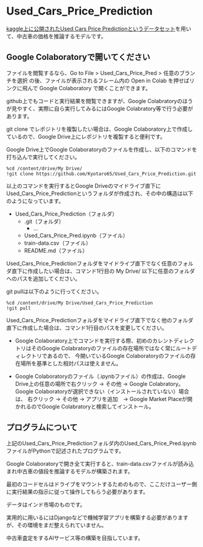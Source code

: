 # Used_Cars_Price_Prediction

[kaggle上に公開されたUsed Cars Price Predictionというデータセット](https://www.kaggle.com/avikasliwal/used-cars-price-prediction)を用いて、中古車の価格を推論するモデルです。

## Google Colaboratoryで開いてください

ファイルを閲覧するなら、Go to File > Used_Cars_Price_Pred > 任意のブランチを選択 の後、ファイルが表示されるフレーム内の Open in Colab を押せばリンクに飛んで Google Colaboratory で開くことができます。

github上でもコードと実行結果を閲覧できますが、Google Colabratoryのほうが見やすく、実際に自ら実行してみるにはGoogle Colabratory等で行う必要があります。

git clone でレポジトリを複製したい場合は、Google Colaboratory上で作成しているので、Google Drive上にレポジトリを複製すると便利です。

Google Drive上でGoogle Colaboratoryのファイルを作成し、以下のコマンドを打ち込んで実行してください。

```
%cd /content/drive/My Drive/
!git clone https://github.com/Kyotaro65/Used_Cars_Price_Prediction.git
```
以上のコマンドを実行するとGoogle Driveのマイドライブ直下にUsed_Cars_Price_Predictionというフォルダが作成され、その中の構造は以下のようになっています。


- Used_Cars_Price_Prediction（フォルダ）
  - .git（フォルダ）
    - ...
  - Used_Cars_Price_Pred.ipynb（ファイル）
  - train-data.csv（ファイル）
  - README.md（ファイル）
  
  
 Used_Cars_Price_Predictionフォルダをマイドライブ直下でなく任意のフォルダ直下に作成したい場合は、コマンド1行目の My Drive/ 以下に任意のフォルダへのパスを追加してください。
 
 git pullは以下のように行ってください。
 ```
%cd /content/drive/My Drive/Used_Cars_Price_Prediction
!git pull
```

Used_Cars_Price_Predictionフォルダをマイドライブ直下でなく他のフォルダ直下に作成した場合は、コマンド1行目のパスを変更してください。

- Google Colaboratory上でコマンドを実行する際、初めのカレントディレクトリはそのGoogle Colabratoryのファイルの存在場所ではなく常にルートディレクトリであるので、
  今開いているGoogle Colaboratoryのファイルの存在場所を基準とした相対パスは使えません。

- Google Colaboratoryのファイル（.ipynbファイル）の作成は、Google Drive上の任意の場所で右クリック -> その他 -> Google Colabratory。
  Google Colaboratoryが選択できない（インストールされていない）場合は、 右クリック -> その他 -> アプリを追加　-> Google Market Placeが開かれるのでGoogle Colabratoryと検索してインストール。
  
## プログラムについて

  
  上記のUsed_Cars_Price_Predictionフォルダ内のUsed_Cars_Price_Pred.ipynbファイルがPythonで記述されたプログラムです。
  
  Google Colaboratoryで開き全て実行すると、train-data.csvファイルが読み込まれ中古車の値段を推論するモデルが構築されます。
  
  最初のコードセルはドライブをマウントするためのもので、ここだけユーザー側に実行結果の指示に従って操作してもらう必要があります。
  
  データはインド市場のものです。
  
  実用的に用いるにはDjangoなどで機械学習アプリを構築する必要がありますが、その環境をまだ整えられていません。
  
  中古車査定をするAIサービス等の構築を目指しています。

